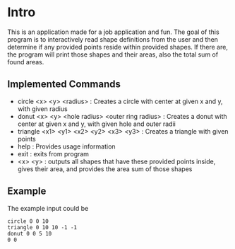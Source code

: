 # Intro
This is an application made for a job application and fun.
The goal of this program is to interactively read shape definitions from the user 
and then determine if any provided points reside within provided shapes. 
If there are, the program will print those shapes and their areas, also the total sum of found areas.

## Implemented Commands
* circle \<x> \<y> \<radius> : Creates a circle with center at given x and y, with given radius
* donut \<x> \<y> \<hole radius> \<outer ring radius> : Creates a donut with center at given x and y, with given hole and outer radii
* triangle \<x1> \<y1> \<x2> \<y2> \<x3> \<y3> : Creates a triangle with given points
* help  : Provides usage information 
* exit : exits from program
* \<x> \<y> : outputs all shapes that have these provided points inside, gives their area, and provides the area sum of those shapes

## Example
The example input could be
```
circle 0 0 10
triangle 0 10 10 -1 -1
donut 0 0 5 10
0 0
```